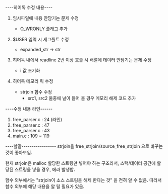 ----히어독 수정 내용----
1. 임시파일에 내용 안담기는 문제 수정 
	- O_WRONLY 플래그 추가

2. $USER 입력 시 세그폴트 수정
	- expanded_str -> str

3. 히어독 내에서 readline 2번 이상 호출 시 배열에 데이터 안담기는 문제 수정
	- i 값 초기화

4. 히어독 메모리 릭 수정
	- strjoin 함수 수정
		- src1, src2 둘중에 널이 들어 올 경우 메모리 해제 코드 추가



----수정 내용 라인------
1. free_parser.c : 24 (라인)
2. free_parser.c : 47
3. free_parser.c : 43
4. main.c : 109 ~ 119


----할말-----------------
strjoin을 free_strjoin/source_free_strjoin 으로 바꾸는 것이 좋아보임.

현재 strjoin은 malloc 할당한 스트링만 넣어야 하는 구조라서,
스택/데이터 공간에 할당된 스트링을 넣을 경우, 에러 발생함.

함수 외부에서는 "strjoin이 소스 스트링을 해제 한다는 것" 을 전혀 알 수 없음.
따라서 함수 외부에 해당 내용을 알 릴 필요가 있음.

